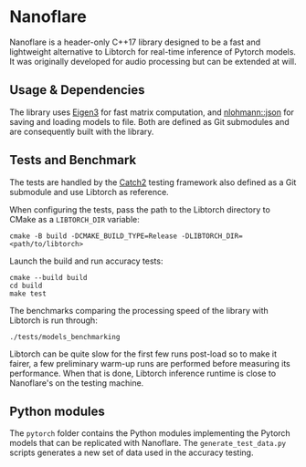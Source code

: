 # Nanoflare

Nanoflare is a header-only C++17 library designed to be a fast and lightweight alternative to Libtorch for real-time inference of Pytorch models. It was originally developed for audio processing but can be extended at will.

## Usage & Dependencies

The library uses [Eigen3](https://gitlab.com/libeigen/eigen.git) for fast matrix computation, and [nlohmann::json](https://github.com/nlohmann/json.git) for saving and loading models to file. Both are defined as Git submodules and are consequently built with the library.

## Tests and Benchmark

The tests are handled by the [Catch2](https://github.com/catchorg/Catch2.git) testing framework also defined as a Git submodule and use Libtorch as reference.

When configuring the tests, pass the path to the Libtorch directory to CMake as a `LIBTORCH_DIR` variable:

```
cmake -B build -DCMAKE_BUILD_TYPE=Release -DLIBTORCH_DIR=<path/to/libtorch>
```

Launch the build and run accuracy tests:

```
cmake --build build
cd build
make test
```

The benchmarks comparing the processing speed of the library with Libtorch is run through:

```
./tests/models_benchmarking
```

Libtorch can be quite slow for the first few runs post-load so to make it fairer, a few preliminary warm-up runs are performed before measuring its performance. When that is done, Libtorch inference runtime is close to Nanoflare's on the testing machine.

## Python  modules

The `pytorch` folder contains the Python modules implementing the Pytorch models that can be replicated with Nanoflare. The `generate_test_data.py` scripts generates a new set of data used in the accuracy testing.